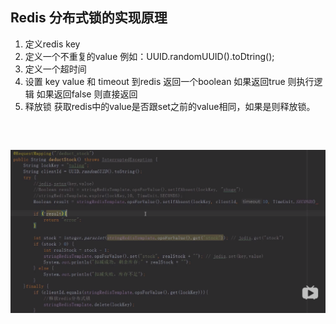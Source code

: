 ## Redis 分布式锁的实现原理
1. 定义redis key
2. 定义一个不重复的value 例如：UUID.randomUUID().toDtring();
3. 定义一个超时间
4. 设置 key value 和 timeout 到redis 返回一个boolean
   如果返回true 则执行逻辑
   如果返回false 则直接返回
5. 释放锁
   获取redis中的value是否跟set之前的value相同，如果是则释放锁。
``` 



``` 

![](https://github.com/wangjianxiongwjx/JAVA/blob/master/img/redis%20%E9%94%81%E7%9A%84%E5%AE%9E%E7%8E%B0.jpg)
